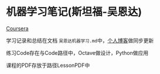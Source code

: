 # 机器学习笔记(斯坦福-吴恩达)

[Coursera](https://www.coursera.org/learn/machine-learning)

学习记录和总结在文档 `吴恩达机器学习.md`中，[个人博客](http://www.tangyibo.cn/index.php/archives/32/)做同步更新

练习Code存在与Code路径中，Octave做设计，Python做应用

课程的PDF存放于路径LessonPDF中
